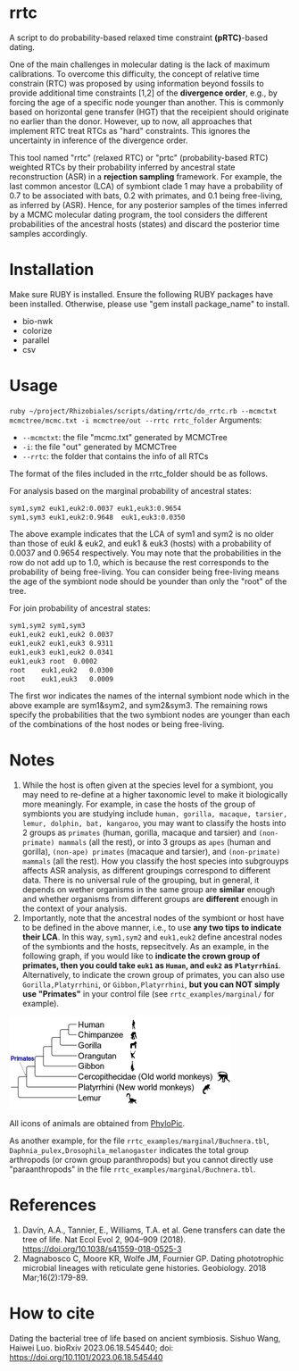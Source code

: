 # rrtc
A script to do probability-based relaxed time constraint **(pRTC)**-based dating.

One of the main challenges in molecular dating is the lack of maximum calibrations. To overcome this difficulty, the concept of relative time constrain (RTC) was proposed by using information beyond fossils to provide additional time constraints [1,2] of the **divergence order**, e.g., by forcing the age of a specific node younger than another. This is commonly based on horizontal gene transfer (HGT) that the receipient should originate no earlier than the donor. However, up to now, all approaches that implement RTC treat RTCs as "hard" constraints. This ignores the uncertainty in inference of the divergence order.

This tool named "rrtc" (relaxed RTC) or "prtc" (probability-based RTC) weighted RTCs by their probability inferred by ancestral state reconstruction (ASR) in a **rejection sampling** framework. For example, the last common ancestor (LCA) of symbiont clade 1 may have a probability of 0.7 to be associated with bats, 0.2 with primates, and 0.1 being free-living, as inferred by (ASR). Hence, for any posterior samples of the times inferred by a MCMC molecular dating program, the tool considers the different probabilities of the ancestral hosts (states) and discard the posterior time samples accordingly.

# Installation
Make sure RUBY is installed. Ensure the following RUBY packages have been installed. Otherwise, please use "gem install package_name" to install.
* bio-nwk
* colorize
* parallel
* csv

# Usage
`ruby ~/project/Rhizobiales/scripts/dating/rrtc/do_rrtc.rb --mcmctxt mcmctree/mcmc.txt -i mcmctree/out --rrtc rrtc_folder`
Arguments:
  * `--mcmctxt`: the file "mcmc.txt" generated by MCMCTree
  * `-i`: the file "out" generated by MCMCTree
  * `--rrtc`: the folder that contains the info of all RTCs

The format of the files included in the rrtc_folder should be as follows.

For analysis based on the marginal probability of ancestral states:


```
sym1,sym2 euk1,euk2:0.0037 euk1,euk3:0.9654
sym1,sym3 euk1,euk2:0.9648	euk1,euk3:0.0350
```

The above example indicates that the LCA of sym1 and sym2 is no older than those of eukl & euk2, and euk1 & euk3 (hosts) with a probability of 0.0037 and 0.9654 respectively. You may note that the probabilities in the row do not add up to 1.0, which is because the rest corresponds to the probability of being free-living. You can consider being free-living means the age of the symbiont node should be younder than only the "root" of the tree.

For join probability of ancestral states:

```
sym1,sym2 sym1,sym3
euk1,euk2 euk1,euk2 0.0037
euk1,euk2 euk1,euk3	0.9311
euk1,euk3 euk1,euk2 0.0341
euk1,euk3 root	0.0002
root	euk1,euk2	0.0300
root	euk1,euk3	0.0009
```

The first wor indicates the names of the internal symbiont node which in the above example are sym1&sym2, and sym2&sym3. The remaining rows specify the probabilities that the two symbiont nodes are younger than each of the combinations of the host nodes or being free-living.

# Notes
1. While the host is often given at the species level for a symbiont, you may need to re-define at a higher taxonomic level to make it biologically more meaningly. For example, in case the hosts of the group of symbionts you are studying include `human, gorilla, macaque, tarsier, lemur, dolphin, bat, kangaroo`, you may want to classify the hosts into 2 groups as `primates` (human, gorilla, macaque and tarsier) and `(non-primate) mammals` (all the rest), or into 3 groups as `apes` (human and gorilla), `(non-ape) primates` (macaque and tarsier), and `(non-primate) mammals` (all the rest). How you classify the host species into subgrouyps affects ASR analysis, as different groupings correspond to different data. There is no universal rule of the grouping, but in general, it depends on wether organisms in the same group are **similar** enough and whether organisms from different groups are **different** enough in the context of your analysis.
2. Importantly, note that the ancestral nodes of the symbiont or host have to be defined in the above manner, i.e., to use **any two tips to indicate their LCA**. In this way, `sym1,sym2` and `euk1,euk2` define ancestral nodes of the symbionts and the hosts, repsecitvely. As an example, in the following graph, if you would like to **indicate the crown group of primates, then you could take `euk1` as `Human`, and `euk2` as `Platyrrhini`**. Alternatively, to indicate the crown group of primates, you can also use `Gorilla,Platyrrhini`, or `Gibbon,Platyrrhini`, **but you can NOT simply use "Primates"** in your control file (see `rrtc_examples/marginal/` for example).

<img src="img/rrtc_github.png">

All icons of animals are obtained from [PhyloPic](https://www.phylopic.org/).

As another example, for the file `rrtc_examples/marginal/Buchnera.tbl`, `Daphnia_pulex,Drosophila_melanogaster` indicates the total group arthropods (or crown group paranthropods) but you cannot directly use "paraanthropods" in the file `rrtc_examples/marginal/Buchnera.tbl`.

# References
1. Davín, A.A., Tannier, E., Williams, T.A. et al. Gene transfers can date the tree of life. Nat Ecol Evol 2, 904–909 (2018). https://doi.org/10.1038/s41559-018-0525-3
2. Magnabosco C, Moore KR, Wolfe JM, Fournier GP. Dating phototrophic microbial lineages with reticulate gene histories. Geobiology. 2018 Mar;16(2):179-89.


# How to cite
Dating the bacterial tree of life based on ancient symbiosis. Sishuo Wang, Haiwei Luo. bioRxiv 2023.06.18.545440; doi: https://doi.org/10.1101/2023.06.18.545440

